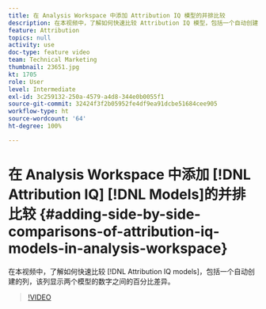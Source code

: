 ```yaml
---
title: 在 Analysis Workspace 中添加 Attribution IQ 模型的并排比较
description: 在本视频中，了解如何快速比较 Attribution IQ 模型，包括一个自动创建的列，该列显示两个模型的数字之间的百分比差异。
feature: Attribution
topics: null
activity: use
doc-type: feature video
team: Technical Marketing
thumbnail: 23651.jpg
kt: 1705
role: User
level: Intermediate
exl-id: 3c259132-250a-4579-a4d8-344e0b0055f1
source-git-commit: 32424f3f2b05952fe4df9ea91dcbe51684cee905
workflow-type: ht
source-wordcount: '64'
ht-degree: 100%

---
```


# 在 Analysis Workspace 中添加 [!DNL Attribution IQ] [!DNL Models]的并排比较 {#adding-side-by-side-comparisons-of-attribution-iq-models-in-analysis-workspace}

在本视频中，了解如何快速比较 [!DNL Attribution IQ models]，包括一个自动创建的列，该列显示两个模型的数字之间的百分比差异。

>[!VIDEO](https://video.tv.adobe.com/v/23651/?quality=12)
